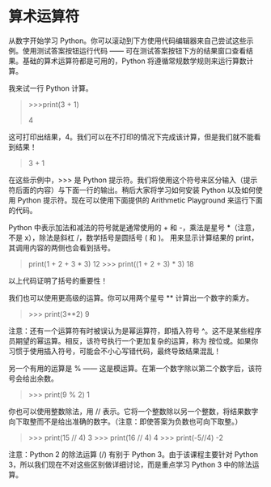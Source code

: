 # 算术运算符

从数字开始学习 Python。你可以滚动到下方使用代码编辑器来自己尝试这些示例。使用测试答案按钮运行代码 —— 可在测试答案按钮下方的结果窗口查看结果。基础的算术运算符都是可用的，Python 将遵循常规数学规则来运行算数计算。

我来试一行 Python 计算。
>\>>>print(3 + 1)
>
>4

这可打印出结果，4。我们可以在不打印的情况下完成该计算，但是我们就不能看到结果！

> 3 + 1

在这些示例中，>>> 是 Python 提示符。我们将使用这个符号来区分输入（提示符后面的内容）与下面一行的输出。稍后大家将学习如何安装 Python 以及如何使用 Python 提示符。现在可以使用下面提供的 Arithmetic Playground 来运行下面的代码。

Python 中表示加法和减法的符号就是通常使用的 + 和 -，乘法是星号 *（注意，不是 x），除法是斜杠 /，数学括号是圆括号 ( 和 )。 用来显示计算结果的 print，其调用内容的两侧也会看到括号。

> print(1 + 2 + 3 * 3)
 >12
>\>>> print((1 + 2 + 3) * 3)
18

以上代码证明了括号的重要性！

我们也可以使用更高级的运算。你可以用两个星号 ** 计算出一个数字的乘方。

>\>>> print(3**2)
9

注意：还有一个运算符有时被误认为是幂运算符，即插入符号 ^。这不是某些程序员期望的幂运算。相反，该符号执行一个更加复杂的运算，称为 按位或。如果你习惯于使用插入符号，可能会不小心写错代码，最终导致结果混乱！

另一个有用的运算是 % —— 这是模运算。在第一个数字除以第二个数字后，该符号会给出余数。

>\>>> print(9 % 2)
1

你也可以使用整数除法，用 // 表示。它将一个整数除以另一个整数，将结果数字向下取整而不是给出准确的数字。（注意：即使答案为负数也可向下取整。）

>\>>> print(15 // 4)
3
>\>>> print(16 // 4)
4
>\>>> print(-5//4)
-2

注意：Python 2 的除法运算 (/) 有别于 Python 3。由于该课程主要针对 Python 3，所以我们现在不对这些区别做详细讨论，而是重点学习 Python 3 中的除法运算。